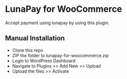 # LunaPay for WooCommerce

Accept payment using lunapay by using this plugin.

## Manual Installation

* Clone this repo
* ZIP the folder to lunapay-for-woocommerce.zip
* Login to WordPress Dashboard
* Navigate to Plugins >> Add New >> Upload
* Upload the files >> Activate

